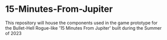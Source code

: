 # 15-Minutes-From-Jupiter
This repository will house the components used in the game prototype for the Bullet-Hell Rogue-like '15 Minutes From Jupiter' built during the Summer of 2023

